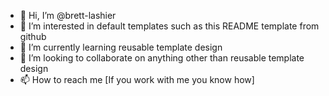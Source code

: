 - 👋 Hi, I’m @brett-lashier
- 👀 I’m interested in default templates such as this README template from github
- 🌱 I’m currently learning reusable template design
- 💞️ I’m looking to collaborate on anything other than reusable template design
- 📫 How to reach me [If you work with me you know how]

<!---
brett-lashier/brett-lashier is a ✨ special ✨ repository because its `README.md` (this file) appears on your GitHub profile.
You can click the Preview link to take a look at your changes.
--->
